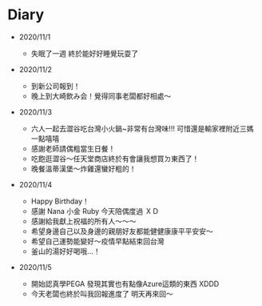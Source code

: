 # Diary

* 2020/11/1
  * 失眠了一週 終於能好好睡覺玩耍了
  
* 2020/11/2
  * 到新公司報到！
  * 晚上到大崎飲み会！覺得同事老闆都好相處～
  
* 2020/11/3
  * 六人一起去澀谷吃台灣小火鍋~非常有台灣味!!! 可惜還是輸家裡附近三媽一點嘻嘻
  * 感謝老師請偶粗當生日餐！
  * 吃飽逛澀谷～任天堂商店終於有會讓我想買ㄉ東西了！
  * 晚餐溫蒂漢堡～炸雞還蠻好粗的！
  
* 2020/11/4
  * Happy Birthday！
  * 感謝 Nana 小金 Ruby 今天陪偶度過 ＸＤ
  * 感謝給我獻上祝福的所有人～～～
  * 希望身邊自己以及身邊的親朋好友都能健健康康平平安安～
  * 希望自己運勢能變好～疫情早點結束回台灣
  * 釜山的湯好好喝哦...！
  
* 2020/11/5
  * 開始認真學PEGA 發現其實也有點像Azure這類的東西 XDDD
  * 今天老闆也終於叫我回報進度了 明天再來回～
  